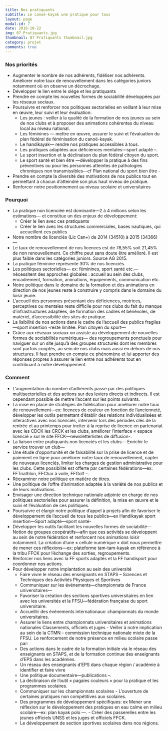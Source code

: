 ```yaml
---
title: Nos pratiquants
subtitle: Le canoë-kayak une pratique pour tous
layout: page
modal-id: 7
date: 2016-10-22
img: 07 Pratiquants.jpg
thumbnail: 07 Pratiquants thumbnail.jpg
category: projet
comments: true
---
```


### Nos priorités

  - Augmenter le nombre de nos adhérents, fidéliser nos adhérents. Améliorer notre taux de renouvellement dans les catégories juniors notamment où on observe un décrochage.
  - Développer le lien entre le siège et les pratiquants
  - Prendre en compte les nouvelles formes de sociabilité développées par les réseaux sociaux.
  - Poursuivre et renforcer nos politiques sectorielles en veillant à leur mise en œuvre, leur suivi et leur évaluation:
    - Les jeunes : veiller à la qualité de la formation
de nos jeunes au sein de nos clubs et à proposer des animations cohérentes du niveau local au niveau national.
    - Les féminines — mettre en œuvre, assurer le suivi et l’évaluation du plan fédéral de féminisation du canoë-kayak.
    - Le handikayak— rendre nos pratiques accessibles à tous.
    - Les pratiques adaptées aux déficiences mentales—sport adapté –.
    - Le sport insertion et la déclinaison du plan fédéral citoyen du sport.
    - Le sport santé et bien être —développer la pratique à des fins préventives ou pour les personnes atteintes de pathologies chroniques non transmissibles—cf Plan national du sport bien être -
  - Prendre en compte la diversité des motivations de nos publics tout en permettant à chacun d’atteindre son plus haut niveau de pratique.
  - Renforcer notre positionnement au niveau scolaire et universitaires

### Pourquoi

  - La pratique non licenciée est dominante—2 à 4 millions selon les estimations— et constitue un des enjeux de développement:
    - Créer le lien avec ces pratiquants
    - Créer le lien avec les structures commerciales, bases nautiques, qui accueillent ces publics
  - Notre nombre de licenciés (Lic Can+) de 2014 (34510) à 2015 (34366) —
  - Le taux de renouvellement de nos licences est de 78,55% soit 21,45% de non renouvellement. Ce chiffre peut sans doute être amélioré. Il est plus faible dans les catégories juniors. Source AG 2015.
  - La pratique féminine représente 30% de nos licenciés.
  - Les politiques sectorielles— ex: féminines, sport santé etc.— nécessitent des approches globales : accueil au sein des clubs, encadrement, formation, animations, équipements, communication etc.
  - Notre politique dans le domaine de la formation et des animations en direction de nos jeunes reste à construire y compris dans le domaine du loisir jeune.
  - L’accueil des personnes présentant des déficiences, motrices, perceptives ou mentales reste difficile pour nos clubs du fait du manque d’infrastructures adaptées, de formation des cadres et bénévoles, de matériel, d’accessibilité des sites de pratique.
  - La lisibilité de nos actions dans le cadre de l’accueil des publics fragiles —sport insertion -reste limitée. Plan citoyen du sport—
  - Grâce aux réseaux sociaux on assiste au développement de nouvelles formes de sociabilités numériques— des regroupements ponctuels pour naviguer sur un site jusqu’à des groupes structurés dont les membres sont parfois cooptés, au sein de nos clubs mais aussi en dehors de nos structures. Il faut prendre en compte ce phénomène et lui apporter des réponses propres à assurer le lien entre nos adhérents tout en contribuant à notre développement.


### Comment

  - L’augmentation du nombre d’adhérents passe par des politiques multisectorielles et des actions sur des leviers directs et indirects. Il est cependant possible de mettre l’accent sur les points suivants.
  - La mise en place de stratégies de fidélisation pour améliorer notre taux de renouvellement—ex: licences de couleur en fonction de l’ancienneté, développer les outils permettant d’établir des relations individualisées et interactives avec nos licenciés, intervenir lors des périodes clés de la rentrée et au printemps pour inciter à la reprise de licence en partenariat avec les CDCK les CRCK et les clubs, améliorer l’interface « espace licencié » sur le site FFCK—newsletterlistes de diffusion-.
  - La liaison entre pratiquants non licenciés et les clubs— Enrichir le service trouver un club—
  - Une étude d’opportunité et de faisabilité sur la prise de licence et de paiement en ligne pour améliorer notre taux de renouvellement, capter de nouveaux licenciés, limiter les charges de gestion administrative pour les clubs. Cette possibilité est offerte par certaines fédérations—ex: FFTriathlon, FFChar à voile, FFGolf –.
  - Réexaminer notre politique en matière de titres.
  - Une politique de l’offre d’animation adaptée à la variété de
nos publics et de leurs motivations.
  - Envisager une direction technique nationale adjointe en
charge de nos politiques sectorielles pour assurer la définition, la mise en œuvre et le suivi et l’évaluation de ces politiques.
  - Poursuivre et élargir notre politique d’appel à projets afin de favoriser le développement de l’accueil de tous les publics—ex Handikayak sport insertion—Sport adapté—sport santé-
  - Développer les outils facilitant les nouvelles formes de sociabilité—Notion de groupes coopératifs—afin que ces activités se développent au sein de notre fédération et renforcent nos animations loisir notamment. La création d’une « cellule numérique » doit nous permettre de mener ces réflexions—ex: plateforme tam-tam-kayak en référence à la tribu FFCK pour l’échange des sorties, regroupements.
  - Renforcer nos liens avec la FF sports adaptés et la FF handisport pour coordonner nos actions.
  - Pour développer notre implantation au sein des université
    - Faire vivre le réseau des enseignants en STAPS – Sciences et Techniques des Activités Physiques et Sportives
    - Communiquer sur les événements—championnats de France universitaires—
    - Favoriser la création des sections sportives universitaires en lien avec les universités et la FFSU—fédération française du sport universitaire.
    - Accueillir des événements internationaux: championnats du monde universitaires.
    - Assurer le liens entre championnats universitaires et animations nationales Classements, officiels et juges     - Veiller à notre implication au sein de la CTMN -
commission technique nationale mixte de la FFSU.
Le renforcement de notre présence en milieu scolaire passe par:
    - Des actions dans le cadre de la formation initiale via le réseau des enseignants en STAPS, et de la formation continue des enseignants d’EPS dans les académies.
    - Un réseau des enseignants d’EPS dans chaque région / académie à identifier et faire vivre
    - Une politique documentaire—publications –.
    - La déclinaison de l’outil « pagaies couleurs » pour la pratique et les programmes scolaires.
    - Communiquer sur les championnats scolaires     - L’ouverture de certaines pratiques non compétitives aux
scolaires.
    - Des programmes de développement spécifiques: ex Mener une réflexion sur le développement des pratiques en
eau calme en milieu scolaire—ex: plan kayak polo —.     - Créer des passerelles entre les jeunes officiels UNSS et
les juges et officiels FFCK.
    - Le développement de section sportives scolaires dans
nos régions.
